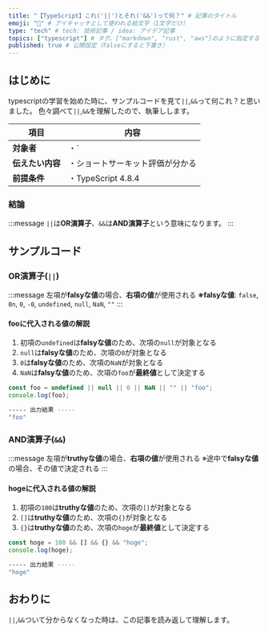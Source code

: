 ```yaml
---
title: "【TypeScript】これ('||')とそれ('&&')って何？" # 記事のタイトル
emoji: "🔰" # アイキャッチとして使われる絵文字（1文字だけ）
type: "tech" # tech: 技術記事 / idea: アイデア記事
topics: ["typescript"] # タグ。["markdown", "rust", "aws"]のように指定する
published: true # 公開設定（falseにすると下書き）
---
```

## はじめに
typescriptの学習を始めた時に、サンプルコードを見て`||`,`&&`って何これ？と思いました。
色々調べて`||`,`&&`を理解したので、執筆しします。


|  項目  | 内容  |
| ---- | ---- |
|  **対象者**  |  ・`||`,`&&`を知りたい方  |
|  **伝えたい内容**  |  ・ショートサーキット評価が分かる  |
|  **前提条件**  |  ・TypeScript 4.8.4 |

### 結論
:::message
`||`は**OR演算子**、`&&`は**AND演算子**という意味になります。
:::

## サンプルコード
### OR演算子(`||`)
:::message
左項が**falsyな値**の場合、**右項の値**が使用される
**※falsyな値**: `false`, `0n`, `0`, `-0`, `undefined`, `null`, `NaN`, `""`
:::
####  fooに代入される値の解説
1. 初項の`undefined`は**falsyな値**のため、次項の`null`が対象となる
2. `null`は**falsyな値**のため、次項の`0`が対象となる
3. `0`は**falsyな値**のため、次項の`NaN`が対象となる
4. `NaN`は**falsyな値**のため、次項の`foo`が**最終値**として決定する
```typescript
const foo = undefined || null || 0 || NaN || "" || "foo";
console.log(foo);
```
```bash
----- 出力結果 -----
"foo" 
```

### AND演算子(`&&`)
:::message
左項が**truthyな値**の場合、**右項の値**が使用される
※途中で**falsyな値**の場合、その値で決定される
:::

####  hogeに代入される値の解説
1. 初項の`100`は**truthyな値**のため、次項の`[]`が対象となる
2. `[]`は**truthyな値**のため、次項の`{}`が対象となる
3. `{}`は**truthyな値**のため、次項の`hoge`が**最終値**として決定する
```typescript
const hoge = 100 && [] && {} && "hoge";
console.log(hoge);
```
```bash
----- 出力結果 -----
"hoge" 
```

## おわりに
`||`,`&&`ついて分からなくなった時は、この記事を読み返して理解します。